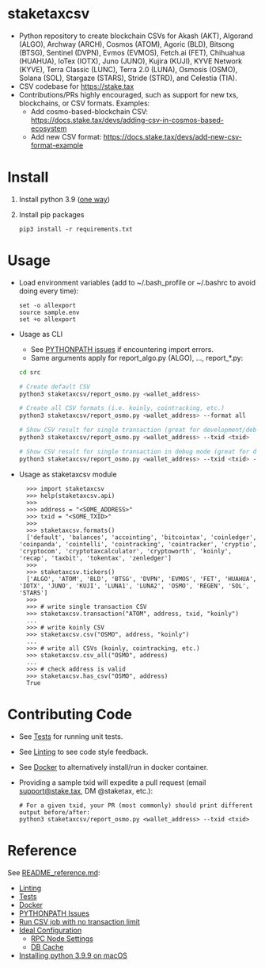 
# staketaxcsv

* Python repository to create blockchain CSVs for Akash (AKT), Algorand (ALGO), Archway (ARCH), Cosmos (ATOM), 
  Agoric (BLD), Bitsong (BTSG),  Sentinel (DVPN), Evmos (EVMOS), Fetch.ai (FET), Chihuahua (HUAHUA), 
  IoTex (IOTX), Juno (JUNO), Kujira (KUJI), KYVE Network (KYVE), Terra Classic (LUNC), Terra 2.0 (LUNA), 
  Osmosis (OSMO), Solana (SOL), Stargaze (STARS), Stride (STRD), and Celestia (TIA). 
* CSV codebase for <https://stake.tax>
* Contributions/PRs highly encouraged, such as support for new txs, blockchains, or CSV formats.  Examples:
  * Add cosmo-based-blockchain CSV: https://docs.stake.tax/devs/adding-csv-in-cosmos-based-ecosystem
  * Add new CSV format: https://docs.stake.tax/devs/add-new-csv-format-example
  

# Install

  1. Install python 3.9 ([one way](README_reference.md#installing-python-39-on-macos))
  1. Install pip packages

     ```
     pip3 install -r requirements.txt
     ```
  
# Usage

* Load environment variables (add to ~/.bash_profile or ~/.bashrc to avoid doing every time):
  
  ```
  set -o allexport
  source sample.env
  set +o allexport
  ```

* Usage as CLI
  * See [PYTHONPATH issues](README_reference.md#PYTHONPATH-issues) if encountering import errors.
  * Same arguments apply for report_algo.py (ALGO), ..., report_*.py:
  
  ```sh
  cd src
  
  # Create default CSV
  python3 staketaxcsv/report_osmo.py <wallet_address>
  
  # Create all CSV formats (i.e. koinly, cointracking, etc.)
  python3 staketaxcsv/report_osmo.py <wallet_address> --format all
  
  # Show CSV result for single transaction (great for development/debugging)
  python3 staketaxcsv/report_osmo.py <wallet_address> --txid <txid>
  
  # Show CSV result for single transaction in debug mode (great for development/debugging)
  python3 staketaxcsv/report_osmo.py <wallet_address> --txid <txid> --debug
  ```

* Usage as staketaxcsv module

  ```
    >>> import staketaxcsv
    >>> help(staketaxcsv.api)
    >>>
    >>> address = "<SOME_ADDRESS>"
    >>> txid = "<SOME_TXID>"
    >>>
    >>> staketaxcsv.formats()
    ['default', 'balances', 'accointing', 'bitcointax', 'coinledger', 'coinpanda', 'cointelli', 'cointracking', 'cointracker', 'cryptio', 'cryptocom', 'cryptotaxcalculator', 'cryptoworth', 'koinly', 'recap', 'taxbit', 'tokentax', 'zenledger']
    >>>
    >>> staketaxcsv.tickers()
    ['ALGO', 'ATOM', 'BLD', 'BTSG', 'DVPN', 'EVMOS', 'FET', 'HUAHUA', 'IOTX', 'JUNO', 'KUJI', 'LUNA1', 'LUNA2', 'OSMO', 'REGEN', 'SOL', 'STARS']
    >>>
    >>> # write single transaction CSV
    >>> staketaxcsv.transaction("ATOM", address, txid, "koinly")
    ...
    >>> # write koinly CSV
    >>> staketaxcsv.csv("OSMO", address, "koinly")
    ...
    >>> # write all CSVs (koinly, cointracking, etc.)
    >>> staketaxcsv.csv_all("OSMO", address)
    ...
    >>> # check address is valid
    >>> staketaxcsv.has_csv("OSMO", address)
    True
  ```

# Contributing Code

* See [Tests](README_reference.md#tests) for running unit tests.
* See [Linting](README_reference.md#linting) to see code style feedback.
* See [Docker](README_reference.md#docker) to alternatively install/run in docker container.
* Providing a sample txid will expedite a pull request (email support@stake.tax,
  DM @staketax, etc.):

  ```
  # For a given txid, your PR (most commonly) should print different output before/after:
  python3 staketaxcsv/report_osmo.py <wallet_address> --txid <txid>
  ```

# Reference

See [README_reference.md](README_reference.md):

* [Linting](README_reference.md#linting)
* [Tests](README_reference.md#tests)
* [Docker](README_reference.md#docker)
* [PYTHONPATH Issues](README_reference.md#pythonpath-issues)
* [Run CSV job with no transaction limit](README_reference.md#run-csv-job-with-no-transaction-limit)
* [Ideal Configuration](README_reference.md#ideal-configuration)
  * [RPC Node Settings](README_reference.md#rpc-node-settings)
  * [DB Cache](README_reference.md#db-cache)
* [Installing python 3.9.9 on macOS](README_reference.md#installing-python-39-on-macos)
